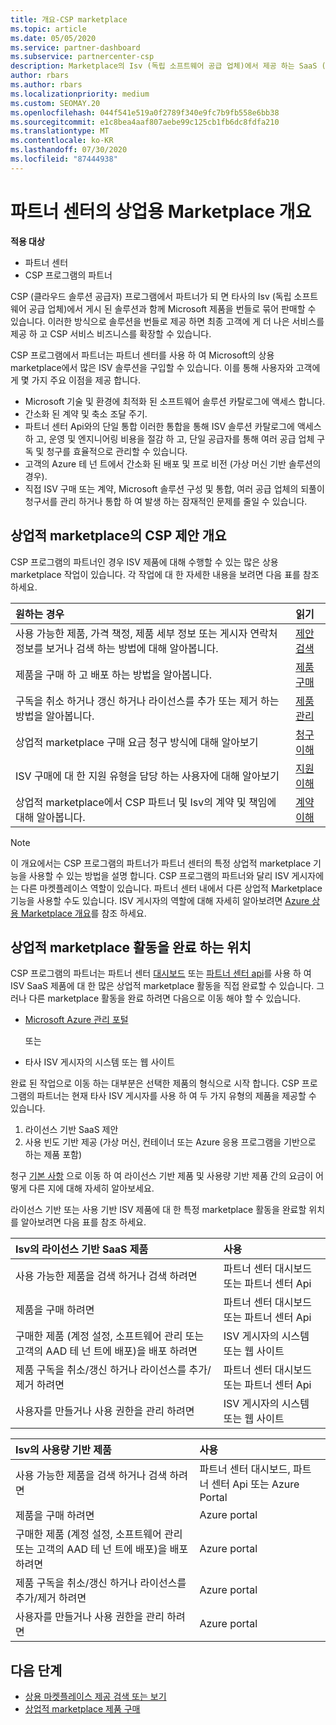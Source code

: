 ```yaml
---
title: 개요-CSP marketplace
ms.topic: article
ms.date: 05/05/2020
ms.service: partner-dashboard
ms.subservice: partnercenter-csp
description: Marketplace의 Isv (독립 소프트웨어 공급 업체)에서 제공 하는 SaaS (Software as a Service) 제품에 고객 구독을 판매 하는 방법에 대해 알아봅니다.
author: rbars
ms.author: rbars
ms.localizationpriority: medium
ms.custom: SEOMAY.20
ms.openlocfilehash: 044f541e519a0f2789f340e9fc7b9fb558e6bb38
ms.sourcegitcommit: e1c8bea4aaf807aebe99c125cb1fb6dc8fdfa210
ms.translationtype: MT
ms.contentlocale: ko-KR
ms.lasthandoff: 07/30/2020
ms.locfileid: "87444938"
---
```

# <a name="overview-of-the-commercial-marketplace-in-partner-center"></a>파트너 센터의 상업용 Marketplace 개요

**적용 대상**

- 파트너 센터
- CSP 프로그램의 파트너

CSP (클라우드 솔루션 공급자) 프로그램에서 파트너가 되 면 타사의 Isv (독립 소프트웨어 공급 업체)에서 게시 된 솔루션과 함께 Microsoft 제품을 번들로 묶어 판매할 수 있습니다. 이러한 방식으로 솔루션을 번들로 제공 하면 최종 고객에 게 더 나은 서비스를 제공 하 고 CSP 서비스 비즈니스를 확장할 수 있습니다.

CSP 프로그램에서 파트너는 파트너 센터를 사용 하 여 Microsoft의 상용 marketplace에서 많은 ISV 솔루션을 구입할 수 있습니다. 이를 통해 사용자와 고객에 게 몇 가지 주요 이점을 제공 합니다.

- Microsoft 기술 및 환경에 최적화 된 소프트웨어 솔루션 카탈로그에 액세스 합니다.
- 간소화 된 계약 및 축소 조달 주기.
- 파트너 센터 Api와의 단일 통합 이러한 통합을 통해 ISV 솔루션 카탈로그에 액세스 하 고, 운영 및 엔지니어링 비용을 절감 하 고, 단일 공급자를 통해 여러 공급 업체 구독 및 청구를 효율적으로 관리할 수 있습니다.
- 고객의 Azure 테 넌 트에서 간소화 된 배포 및 프로 비전 (가상 머신 기반 솔루션의 경우).
- 직접 ISV 구매 또는 계약, Microsoft 솔루션 구성 및 통합, 여러 공급 업체의 되풀이 청구서를 관리 하거나 통합 하 여 발생 하는 잠재적인 문제를 줄일 수 있습니다.

## <a name="overview-of-csp-offers-in-the-commercial-marketplace"></a>상업적 marketplace의 CSP 제안 개요

CSP 프로그램의 파트너인 경우 ISV 제품에 대해 수행할 수 있는 많은 상용 marketplace 작업이 있습니다. 각 작업에 대 한 자세한 내용을 보려면 다음 표를 참조 하세요.

|**원하는 경우**  |**읽기**   |
|:------------------------------------|:------------------|
|사용 가능한 제품, 가격 책정, 제품 세부 정보 또는 게시자 연락처 정보를 보거나 검색 하는 방법에 대해 알아봅니다. | [제안 검색](csp-commercial-marketplace-discover.md) | 
|제품을 구매 하 고 배포 하는 방법을 알아봅니다.   | [제품 구매](csp-commercial-marketplace-purchase.md)   | 
|구독을 취소 하거나 갱신 하거나 라이선스를 추가 또는 제거 하는 방법을 알아봅니다.  | [제품 관리](csp-commercial-marketplace-manage.md) |
|상업적 marketplace 구매 요금 청구 방식에 대해 알아보기 | [청구 이해](csp-commercial-marketplace-billing.md) |
|ISV 구매에 대 한 지원 유형을 담당 하는 사용자에 대해 알아보기 | [지원 이해](csp-commercial-marketplace-support.md) |
|상업적 marketplace에서 CSP 파트너 및 Isv의 계약 및 책임에 대해 알아봅니다. | [계약 이해](csp-commercial-marketplace-contracting.md) |

> [!NOTE]
> 이 개요에서는 CSP 프로그램의 파트너가 파트너 센터의 특정 상업적 marketplace 기능을 사용할 수 있는 방법을 설명 합니다. CSP 프로그램의 파트너와 달리 ISV 게시자에는 다른 마켓플레이스 역할이 있습니다. 파트너 센터 내에서 다른 상업적 Marketplace 기능을 사용할 수도 있습니다. ISV 게시자의 역할에 대해 자세히 알아보려면 [Azure 상용 Marketplace 개요](https://docs.microsoft.com/azure/marketplace/partner-center-portal/commercial-marketplace-overview)를 참조 하세요.

## <a name="where-to-complete-commercial-marketplace-activities"></a>상업적 marketplace 활동을 완료 하는 위치

CSP 프로그램의 파트너는 파트너 센터 [대시보드](https://partner.microsoft.com/dashboard) 또는 [파트너 센터 api](https://docs.microsoft.com/partner-center/develop/)를 사용 하 여 ISV SaaS 제품에 대 한 많은 상업적 marketplace 활동을 직접 완료할 수 있습니다. 그러나 다른 marketplace 활동을 완료 하려면 다음으로 이동 해야 할 수 있습니다.

- [Microsoft Azure 관리 포털](https://portal.azure.com/)

    또는

- 타사 ISV 게시자의 시스템 또는 웹 사이트

완료 된 작업으로 이동 하는 대부분은 선택한 제품의 형식으로 시작 합니다. CSP 프로그램의 파트너는 현재 타사 ISV 게시자를 사용 하 여 두 가지 유형의 제품을 제공할 수 있습니다.

1. 라이선스 기반 SaaS 제안  
2. 사용 빈도 기반 제공 (가상 머신, 컨테이너 또는 Azure 응용 프로그램을 기반으로 하는 제품 포함)

청구 [기본 사항](billing-basics.md) 으로 이동 하 여 라이선스 기반 제품 및 사용량 기반 제품 간의 요금이 어떻게 다른 지에 대해 자세히 알아보세요.  

라이선스 기반 또는 사용 기반 ISV 제품에 대 한 특정 marketplace 활동을 완료할 위치를 알아보려면 다음 표를 참조 하세요.

|**Isv의 라이선스 기반 SaaS 제품**  |**사용**  |
|:------------------------------------|:------------------|
|사용 가능한 제품을 검색 하거나 검색 하려면  | 파트너 센터 대시보드 또는 파트너 센터 Api  |
|제품을 구매 하려면  | 파트너 센터 대시보드 또는 파트너 센터 Api  |
|구매한 제품 (계정 설정, 소프트웨어 관리 또는 고객의 AAD 테 넌 트에 배포)을 배포 하려면  | ISV 게시자의 시스템 또는 웹 사이트  |
|제품 구독을 취소/갱신 하거나 라이선스를 추가/제거 하려면 | 파트너 센터 대시보드 또는 파트너 센터 Api  |
|사용자를 만들거나 사용 권한을 관리 하려면  | ISV 게시자의 시스템 또는 웹 사이트  |

|**Isv의 사용량 기반 제품**  |**사용**  |
|:------------------------------------|:------------------|
|사용 가능한 제품을 검색 하거나 검색 하려면  | 파트너 센터 대시보드, 파트너 센터 Api 또는 Azure Portal  |
|제품을 구매 하려면  | Azure portal  |
|구매한 제품 (계정 설정, 소프트웨어 관리 또는 고객의 AAD 테 넌 트에 배포)을 배포 하려면  | Azure portal  |
|제품 구독을 취소/갱신 하거나 라이선스를 추가/제거 하려면 | Azure portal  |
|사용자를 만들거나 사용 권한을 관리 하려면  | Azure portal  |

## <a name="next-steps"></a>다음 단계

- [상용 마켓플레이스 제공 검색 또는 보기](csp-commercial-marketplace-discover.md)
- [상업적 marketplace 제품 구매](csp-commercial-marketplace-purchase.md)